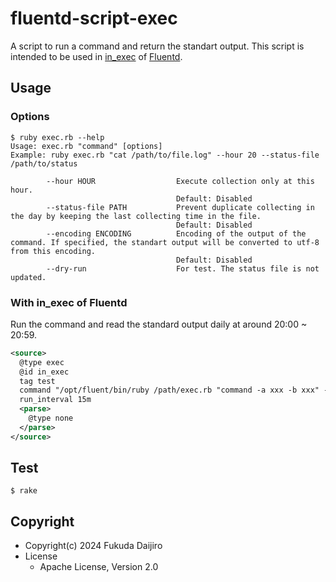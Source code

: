# fluentd-script-exec

A script to run a command and return the standart output.
This script is intended to be used in [in_exec](https://docs.fluentd.org/input/exec) of [Fluentd](https://www.fluentd.org/).

## Usage

### Options

```console
$ ruby exec.rb --help
Usage: exec.rb "command" [options]
Example: ruby exec.rb "cat /path/to/file.log" --hour 20 --status-file /path/to/status

        --hour HOUR                  Execute collection only at this hour.
                                     Default: Disabled
        --status-file PATH           Prevent duplicate collecting in the day by keeping the last collecting time in the file.
                                     Default: Disabled
        --encoding ENCODING          Encoding of the output of the command. If specified, the standart output will be converted to utf-8 from this encoding.
                                     Default: Disabled
        --dry-run                    For test. The status file is not updated.
```

### With in_exec of Fluentd

Run the command and read the standard output daily at around 20:00 ~ 20:59.

```xml
<source>
  @type exec
  @id in_exec
  tag test
  command "/opt/fluent/bin/ruby /path/exec.rb "command -a xxx -b xxx" --hour 20 --status-file /path/status"
  run_interval 15m
  <parse>
    @type none
  </parse>
</source>
```

## Test

```console
$ rake
```

## Copyright

* Copyright(c) 2024 Fukuda Daijiro
* License
  * Apache License, Version 2.0

